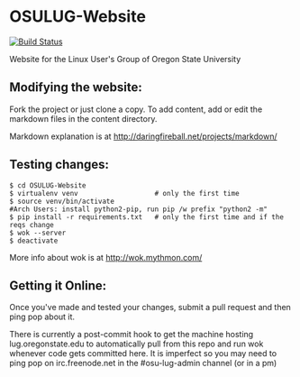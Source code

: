 OSULUG-Website
==============

[![Build
Status](https://travis-ci.org/OSULUG/OSULUG-Website.svg?branch=master)](https://travis-ci.org/OSULUG/OSULUG-Website)

Website for the Linux User's Group of Oregon State University

Modifying the website: 
----------------------

Fork the project or just clone a copy. To add content, add or edit the markdown
files in the content directory. 

Markdown explanation is at http://daringfireball.net/projects/markdown/

Testing changes:
----------------

```
$ cd OSULUG-Website
$ virtualenv venv                   # only the first time
$ source venv/bin/activate
#Arch Users: install python2-pip, run pip /w prefix "python2 -m"
$ pip install -r requirements.txt   # only the first time and if the reqs change
$ wok --server
$ deactivate

```

More info about wok is at http://wok.mythmon.com/

Getting it Online: 
------------------

Once you've made and tested your changes, submit a pull request and then ping
pop about it. 

There is currently a post-commit hook to get the machine hosting
lug.oregonstate.edu to automatically pull from this repo and run wok whenever
code gets committed here. It is imperfect so you may need to ping pop on
irc.freenode.net in the #osu-lug-admin channel (or in a pm)
